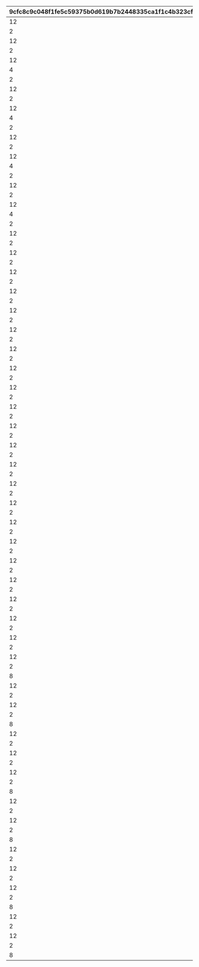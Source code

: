 |9cfc8c9c048f1fe5c59375b0d619b7b2448335ca1f1c4b323cf43ca8c59397d4|5054eabf9868d807d7cd16707b8ad1274bd23f8af4d7fe24098d5487dd7fb999|49dd1da666e6a906c4ad2b1a9afd6fe2a81e4ee23b9049bb8f3dae2dd499521f|f5899bd687a2b3f3f992fdddaae90bc915c20ebabb2d9c87b82161439e164829|10e61d80294b0d61dc8c101d88b44a79f6be796bc8c973ffb5130870307930d6|
| --- | --- | --- | --- | --- |
|12|310001011|150000|31000101|94002|
|2|310001012|10|31000101|22003|
|12|310001021|500000|31000102|94002|
|2|310001022|10|31000102|22003|
|12|310001031|500000|31000103|94002|
|4|310001032|5|31000103|140001|
|2|310001033|5|31000103|25001|
|12|310001041|500000|31000104|94002|
|2|310001042|10|31000104|22003|
|12|310001051|500000|31000105|94002|
|4|310001052|5|31000105|140001|
|2|310001053|5|31000105|25001|
|12|310001061|500000|31000106|94002|
|2|310001062|10|31000106|22003|
|12|310001071|500000|31000107|94002|
|4|310001072|5|31000107|140001|
|2|310001073|5|31000107|25001|
|12|310001081|500000|31000108|94002|
|2|310001082|10|31000108|22003|
|12|310001091|500000|31000109|94002|
|4|310001092|5|31000109|140001|
|2|310001093|5|31000109|25001|
|12|310011011|150000|31001101|94002|
|2|310011012|5|31001101|22003|
|12|310011021|150000|31001102|94002|
|2|310011022|5|31001102|22003|
|12|310011031|150000|31001103|94002|
|2|310011032|5|31001103|22003|
|12|310011111|150000|31001111|94002|
|2|310011112|5|31001111|22003|
|12|310011121|200000|31001112|94002|
|2|310011122|5|31001112|22003|
|12|310012011|150000|31001201|94002|
|2|310012012|5|31001201|22003|
|12|310012021|150000|31001202|94002|
|2|310012022|5|31001202|22003|
|12|310012031|150000|31001203|94002|
|2|310012032|5|31001203|22003|
|12|310012111|150000|31001211|94002|
|2|310012112|5|31001211|22003|
|12|310012121|200000|31001212|94002|
|2|310012122|5|31001212|22003|
|12|310013011|150000|31001301|94002|
|2|310013012|5|31001301|22003|
|12|310013021|150000|31001302|94002|
|2|310013022|5|31001302|22003|
|12|310013031|150000|31001303|94002|
|2|310013032|5|31001303|22003|
|12|310013111|150000|31001311|94002|
|2|310013112|5|31001311|22003|
|12|310013121|200000|31001312|94002|
|2|310013122|5|31001312|22003|
|12|310014011|150000|31001401|94002|
|2|310014012|5|31001401|22003|
|12|310014021|150000|31001402|94002|
|2|310014022|5|31001402|22003|
|12|310014031|150000|31001403|94002|
|2|310014032|5|31001403|22003|
|12|310014111|150000|31001411|94002|
|2|310014112|5|31001411|22003|
|12|310014121|200000|31001412|94002|
|2|310014122|5|31001412|22003|
|12|310021011|150000|31002101|94002|
|2|310021012|5|31002101|22003|
|12|310021021|150000|31002102|94002|
|2|310021022|5|31002102|22003|
|12|310021031|150000|31002103|94002|
|2|310021032|5|31002103|22003|
|8|310021041|50|31002104|91002|
|12|310021111|150000|31002111|94002|
|2|310021112|5|31002111|22003|
|12|310021121|200000|31002112|94002|
|2|310021122|5|31002112|22003|
|8|310021131|100|31002113|91002|
|12|310031011|150000|31003101|94002|
|2|310031012|5|31003101|22003|
|12|310031021|150000|31003102|94002|
|2|310031022|5|31003102|22003|
|12|310031031|150000|31003103|94002|
|2|310031032|5|31003103|22003|
|8|310031041|50|31003104|91002|
|12|310031111|150000|31003111|94002|
|2|310031112|5|31003111|22003|
|12|310031121|200000|31003112|94002|
|2|310031122|5|31003112|22003|
|8|310031131|100|31003113|91002|
|12|310032011|150000|31003201|94002|
|2|310032012|5|31003201|22003|
|12|310032021|150000|31003202|94002|
|2|310032022|5|31003202|22003|
|12|310032031|150000|31003203|94002|
|2|310032032|5|31003203|22003|
|8|310032041|50|31003204|91002|
|12|310032111|150000|31003211|94002|
|2|310032112|5|31003211|22003|
|12|310032121|200000|31003212|94002|
|2|310032122|5|31003212|22003|
|8|310032131|100|31003213|91002|